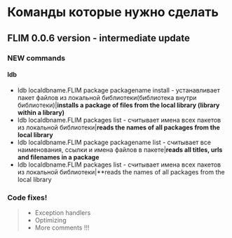 # Команды которые нужно сделать

## FLIM 0.0.6 version - intermediate update
### NEW commands

#### ldb

* ldb localdbname.FLIM package packagename install - устанавливает пакет файлов из локальной библиотеки(библиотека внутри библиотеки)|**installs a package of files from the local library (library within a library)**
* ldb localdbname.FLIM packages list - считывает имена всех пакетов из локальной библиотеки|**reads the names of all packages from the local library**
* ldb localdbname.FLIM package packagename list - считывает все наименования, ссылки и имена файлов в пакете|**reads all titles, urls and filenames in a package**
* ldb localdbname.FLIM packages list - считывает имена всех пакетов из локальной библиотеки|**reads the names of all packages from the local library


### Code fixes! 

> * Exception handlers
> * Optimizing
> * More comments !!!
